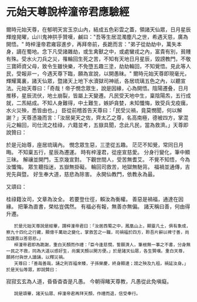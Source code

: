 # 元始天尊說梓潼帝君應驗經

爾時元始天尊，在郁明天宮玉京山內，結成五色彩雲之蓋，領諸天仙眾，日月星辰輝煌晃曜，山川鬼神拱手贊嘆，鹹曰："吾等生居混濁塵凡之世，希遇天慈，廣為開悟。"
時梓潼帝君雍容進步，再拜帝前，長跪而言："弟子從劫劫中，萬失本身，謫在蜀地。念下凡受諸雜劫，或生禽獸之中，或處蠻戎之內，富貴有別，貧賤有殊。受水火刀兵之災，罹輪回生死之苦，不知有天地日月星辰，毀謗教門，不敬三寶師資父母，致令生雖快樂，不免墮五趣三塗，劫劫輪回，不知覺悟。見此等人民，受報非一，今遇天尊下臨，願為宣說，以開愚昧。"
爾時元始天尊即現毫光，輝耀萬裏，諸天仙眾，暨諸天上地下水瀆獄司神祇，各居琉璃五色之內，以聽宣法。元始天尊曰：「奇哉！帝子憫念眾生，說是因緣，心為開悟。陰陽遷叠，日月推移，星辰流伏，地土崩裂，皆屬上天變遷。凡民受天地中生，稟陰陽炁，五行成就，二炁結成。不知人身難得，中土難生，嫉妒貪婪，未知懺悔，致受兵戈疫癘，水火災殃，悉皆由也。」
臣從前稽首告天尊曰：「民受災禍，竟莫憫聞，何以解謝？」天尊憑幾而言：「汝居昊天之佐，齊太乙之尊，名高南極，德被四方，掌混元之輪回，司仕流之桂祿，六籍並考，五嶽具聞，念此凡民，當為救濟。」天尊即說贊曰：

於是元始尊，座居琉璃內。
憫念眾生惡，三塗從五趣。
茫茫不知覺，常同日月晦。
不知稟五行，星辰為遷運。
時有梓潼君，從座宣慈愛。
分身行變化，筆中顯三昧。
解禳並開門，玉京幾宣對。
下觀世間人，受苦無耆艾。
不覺不知悟，今為汝懺悔。
眾生聽指迷，五嶽無掛礙。
輪回司救苦，地獄無馳背。
福禍並通傳，吉兇先與暨。
好生奉大道，慈悲為除害。
永開仙教門，依教永為最。

又頌曰：

桂祿籍汝司，文章為汝全。
若要登仕徑，賴汝為衡權。
善惡是禍福，通達在因緣。
把筆為直書，榮枯豈偶然。
有福必有報，無善亦無偏。
諸天稱曰善，何由得升遷。

       於是元始天尊說是經畢，謂梓潼帝君曰：「汝居西蜀之中，鳳凰山上，顯靈凡土，俱有象成，察九十四化之行藏，顯億千萬劫之變化，掌救苦之一職，司禍福於四方，聆吾片辭以禆寸善，尚加謹畏以答慈悲。」
       梓潼帝君即為跪謝，重白天顏而作禮：「臣今逢慈憫，誓願濟人，筆根無一事之不書，分身無一民之不救，同為大道以感好生，尚冀天顏以開方便。」於是諸天仙眾，各生贊嘆。重白天尊，願將付與世人讀誦，以釋災禍。
       天尊曰：「善哉善哉，誦之則百福來臻，子孫榮慶，終身顯達；謗之殃及九祖，禍延汝身。」於是天仙等眾，即說贊曰：

寂寂玄玄為人道，昏昏杳杳是凡愚。
今朝得睹天尊教，凡愚從此免嗔癡。

       說是頌畢，諸天仙眾、梓潼帝君再拜天顏，作禮而退，信受奉行。
